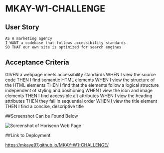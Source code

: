 # MKAY-W1-CHALLENGE

## User Story

```
AS A marketing agency
I WANT a codebase that follows accessibility standards
SO THAT our own site is optimized for search engines
```

## Acceptance Criteria

GIVEN a webpage meets accessibility standards
WHEN I view the source code
THEN I find semantic HTML elements
WHEN I view the structure of the HTML elements
THEN I find that the elements follow a logical structure independent of styling and positioning
WHEN I view the icon and image elements
THEN I find accessible alt attributes
WHEN I view the heading attributes
THEN they fall in sequential order
WHEN I view the title element
THEN I find a concise, descriptive title


##Screenshot Can be Found Below

![Screenshot of Horiseon Web Page](images/horiseon-screenshot.png)


##Link to Deployment

https://mkaye97.github.io/MKAY-W1-CHALLENGE/
